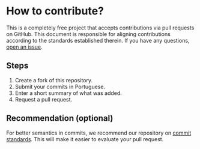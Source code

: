 # How to contribute?

This is a completely free project that accepts contributions via pull requests on GitHub. This document is responsible for aligning contributions according to the standards established therein. If you have any questions, [open an issue](https://github.com/SilasAndradev/measurement_converter/issues/new).

## Steps

1. Create a fork of this repository.
2. Submit your commits in Portuguese.
3. Enter a short summary of what was added.
4. Request a pull request.

## Recommendation (optional)

For better semantics in commits, we recommend our repository on [commit standards](https://github.com/iuricode/padroes-de-commits). This will make it easier to evaluate your pull request.
